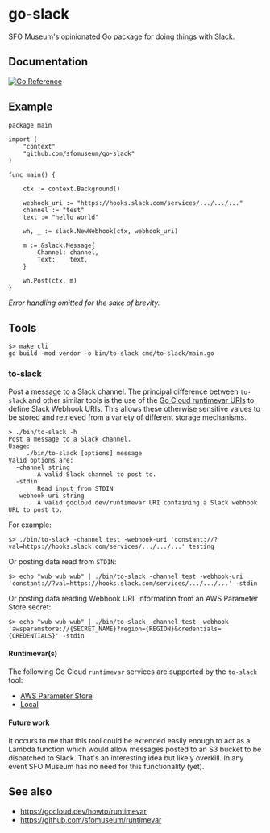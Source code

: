 # go-slack

SFO Museum's opinionated Go package for doing things with Slack.

## Documentation

[![Go Reference](https://pkg.go.dev/badge/github.com/sfomuseum/go-slack.svg)](https://pkg.go.dev/github.com/sfomuseum/go-slack)

## Example

```
package main

import (
	"context"
	"github.com/sfomuseum/go-slack"
)

func main() {

	ctx := context.Background()

	webhook_uri := "https://hooks.slack.com/services/.../.../..."
	channel := "test"
	text := "hello world"

	wh, _ := slack.NewWebhook(ctx, webhook_uri)

	m := &slack.Message{
		Channel: channel,
		Text:    text,
	}

	wh.Post(ctx, m)
}
```

_Error handling omitted for the sake of brevity._

## Tools

```
$> make cli
go build -mod vendor -o bin/to-slack cmd/to-slack/main.go
```

### to-slack

Post a message to a Slack channel. The principal difference between `to-slack` and other similar tools is the use of the [Go Cloud runtimevar URIs](https://gocloud.dev/howto/runtimevar) to define Slack Webhook URIs. This allows these otherwise sensitive values to be stored and retrieved from a variety of different storage mechanisms.

```
> ./bin/to-slack -h
Post a message to a Slack channel.
Usage:
	 ./bin/to-slack [options] message
Valid options are:
  -channel string
    	A valid Slack channel to post to.
  -stdin
    	Read input from STDIN
  -webhook-uri string
    	A valid gocloud.dev/runtimevar URI containing a Slack webhook URL to post to.
```

For example:

```
$> ./bin/to-slack -channel test -webhook-uri 'constant://?val=https://hooks.slack.com/services/.../.../...' testing
```

Or posting data read from `STDIN`:

```
$> echo "wub wub wub" | ./bin/to-slack -channel test -webhook-uri 'constant://?val=https://hooks.slack.com/services/.../.../...' -stdin
```

Or posting data reading Webhook URL information from an AWS Parameter Store secret:

```
$> echo "wub wub wub" | ./bin/to-slack -channel test -webhook 'awsparamstore://{SECRET_NAME}?region={REGION}&credentials={CREDENTIALS}' -stdin
```

#### Runtimevar(s)

The following Go Cloud `runtimevar` services are supported by the `to-slack` tool:

* [AWS Parameter Store](https://gocloud.dev/howto/runtimevar/#awsps)
* [Local](https://gocloud.dev/howto/runtimevar/#local)

#### Future work

It occurs to me that this tool could be extended easily enough to act as a Lambda function which would allow messages posted to an S3 bucket to be dispatched to Slack. That's an interesting idea but likely overkill. In any event SFO Museum has no need for this functionality (yet).

## See also

* https://gocloud.dev/howto/runtimevar
* https://github.com/sfomuseum/runtimevar
